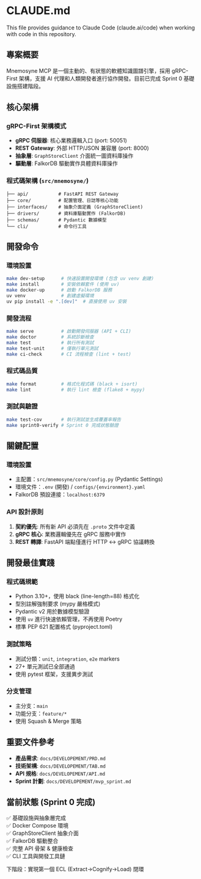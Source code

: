 # CLAUDE.md

This file provides guidance to Claude Code (claude.ai/code) when working with code in this repository.

## 專案概要

Mnemosyne MCP 是一個主動的、有狀態的軟體知識圖譜引擎，採用 gRPC-First 架構，支援 AI 代理和人類開發者進行協作開發。目前已完成 Sprint 0 基礎設施搭建階段。

## 核心架構

### gRPC-First 架構模式
- **gRPC 伺服器**: 核心業務邏輯入口 (port: 50051)
- **REST Gateway**: 外部 HTTP/JSON 兼容層 (port: 8000)  
- **抽象層**: `GraphStoreClient` 介面統一圖資料庫操作
- **驅動層**: FalkorDB 驅動實作具體資料庫操作

### 程式碼架構 (`src/mnemosyne/`)
```
├── api/           # FastAPI REST Gateway
├── core/          # 配置管理、日誌等核心功能  
├── interfaces/    # 抽象介面定義 (GraphStoreClient)
├── drivers/       # 資料庫驅動實作 (FalkorDB)
├── schemas/       # Pydantic 數據模型
└── cli/           # 命令行工具
```

## 開發命令

### 環境設置
```bash
make dev-setup      # 快速設置開發環境 (包含 uv venv 創建)
make install        # 安裝依賴套件 (使用 uv)
make docker-up      # 啟動 FalkorDB 服務
uv venv             # 創建虛擬環境
uv pip install -e ".[dev]"  # 直接使用 uv 安裝
```

### 開發流程
```bash
make serve          # 啟動開發伺服器 (API + CLI)
make doctor         # 系統診斷檢查
make test           # 執行所有測試
make test-unit      # 僅執行單元測試
make ci-check       # CI 流程檢查 (lint + test)
```

### 程式碼品質
```bash
make format         # 格式化程式碼 (black + isort)
make lint           # 執行 lint 檢查 (flake8 + mypy)
```

### 測試與驗證
```bash
make test-cov       # 執行測試並生成覆蓋率報告
make sprint0-verify # Sprint 0 完成狀態驗證
```

## 關鍵配置

### 環境設置
- 主配置：`src/mnemosyne/core/config.py` (Pydantic Settings)
- 環境文件：`.env` (開發) / `configs/{environment}.yaml`
- FalkorDB 預設連接：`localhost:6379`

### API 設計原則
1. **契約優先**: 所有新 API 必須先在 `.proto` 文件中定義
2. **gRPC 核心**: 業務邏輯優先在 gRPC 服務中實作
3. **REST 轉譯**: FastAPI 端點僅進行 HTTP ↔ gRPC 協議轉換

## 開發最佳實踐

### 程式碼規範
- Python 3.10+，使用 black (line-length=88) 格式化
- 型別註解強制要求 (mypy 嚴格模式)
- Pydantic v2 用於數據模型驗證
- 使用 `uv` 進行快速依賴管理，不再使用 Poetry
- 標準 PEP 621 配置格式 (pyproject.toml)

### 測試策略
- 測試分類：`unit`, `integration`, `e2e` markers
- 27+ 單元測試已全部通過
- 使用 pytest 框架，支援異步測試

### 分支管理
- 主分支：`main`
- 功能分支：`feature/*`
- 使用 Squash & Merge 策略

## 重要文件參考

- **產品需求**: `docs/DEVELOPEMENT/PRD.md`
- **技術架構**: `docs/DEVELOPEMENT/TAB.md` 
- **API 規格**: `docs/DEVELOPEMENT/API.md`
- **Sprint 計劃**: `docs/DEVELOPEMENT/mvp_sprint.md`

## 當前狀態 (Sprint 0 完成)

✅ 基礎設施與抽象層完成  
✅ Docker Compose 環境  
✅ GraphStoreClient 抽象介面  
✅ FalkorDB 驅動整合  
✅ 完整 API 骨架 & 健康檢查  
✅ CLI 工具與開發工具鏈  

下階段：實現第一個 ECL (Extract→Cognify→Load) 閉環
